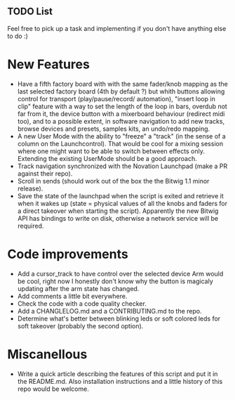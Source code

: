 TODO List
---------

Feel free to pick up a task and implementing if you don't have anything else to do :)

New Features
============

* Have a fifth factory board with with the same fader/knob mapping as the last selected factory
  board (4th by default ?) but whith buttons allowing control for transport (play/pause/record/
  automation), "insert loop in clip" feature with a way to set the length of the loop in bars,
  overdub not far from it, the device button with a mixerboard behaviour (redirect midi too), and
  to a possible extent, in software navigation to add new tracks, browse devices and presets,
  samples kits, an undo/redo mapping.
* A new User Mode with the ability to "freeze" a "track" (in the sense of a column on the
  Launchcontrol). That would be cool for a mixing session where one might want to be able to
  switch between effects only. Extending the existing UserMode should be a good approach.
* Track navigation synchronized with the Novation Launchpad (make a PR against their repo).
* Scroll in sends (should work out of the box the the Bitwig 1.1 minor release).
* Save the state of the launchpad when the script is exited and retrieve it when it wakes up
  (state = physical values of all the knobs and faders for a direct takeover when starting the
  script). Apparently the new Bitwig API has bindings to write on disk, otherwise a network
  service will be required.


Code improvements
=================

* Add a cursor_track to have control over the selected device Arm would be cool, right now I
  honestly don't know why the button is magicaly updating after the arm state has changed.
* Add comments a little bit everywhere.
* Check the code with a code quality checker.
* Add a CHANGLELOG.md and a CONTRIBUTING.md to the repo.
* Determine what's better between blinking leds or soft colored leds for soft takeover (probably
  the second option).

Miscanellous
============

* Write a quick article describing the features of this script and put it in the README.md. Also
  installation instructions and a little history of this repo would be welcome.
